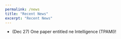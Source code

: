 ```yaml
---
permalink: /news
title: "Recent News"
excerpt: "Recent News"
---
```

* (Dec 27) One paper entitled ne Intelligence (TPAMI)!